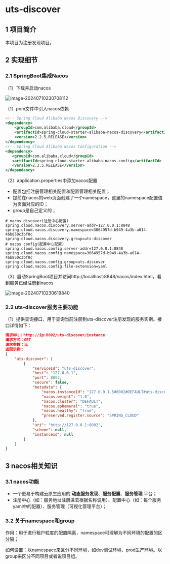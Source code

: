 # uts-discover

## 1  项目简介

本项目为注册发现项目。

## 2 实现细节

### 2.1  SpringBoot集成Nacos

（1）下载并启动nacos

![image-20240710230708112](images\1.png)

（1）pom文件中引入nacos依赖

```xml
<!-- Spring Cloud Alibaba Nacos Discovery -->
<dependency>
    <groupId>com.alibaba.cloud</groupId>
    <artifactId>spring-cloud-starter-alibaba-nacos-discovery</artifactId>
    <version>2.2.5.RELEASE</version>
</dependency>
<!-- Spring Cloud Alibaba Nacos Configuration -->
<dependency>
   <groupId>com.alibaba.cloud</groupId>
   <artifactId>spring-cloud-starter-alibaba-nacos-config</artifactId>
   <version>2.2.5.RELEASE</version>
</dependency>
```

  （2）application.properties中添加nacos配置

- 配置包括注册管理相关配置和配置管理相关配置；
- 提前在nacos的web页面创建了一个namespace，这里的namespace配置值为页面对应的ID；
- group是自己定义的；

```properties
# nacos discover(注册中心配置)
spring.cloud.nacos.discovery.server-addr=127.0.0.1:8848
spring.cloud.nacos.discovery.namespace=3064957d-b949-4a3b-a014-46b850c3bf0c
spring.cloud.nacos.discovery.group=uts-discover
# nacos config(配置中心配置)
spring.cloud.nacos.config.server-addr=127.0.0.1:8848
spring.cloud.nacos.config.namespace=3064957d-b949-4a3b-a014-46b850c3bf0c
spring.cloud.nacos.config.group=uts-discover
spring.cloud.nacos.config.file-extension=yaml
```

（3）启动SpringBoot项目并访问http://localhost:8848/nacos/index.html，看到服务已经注册到nacos

![image-20240710230619840](images\2.png)

### 2.2  uts-discover服务主要功能

（1）提供查询接口，用于查询当前注册到uts-discover注册发现的服务实例。接口详情如下：

```json
请求URL：http://ip:8002/uts-discover/instance
请求方式：GET
请求参数：无
返回示例：
{
    "uts-discover": [
        {
            "serviceId": "uts-discover",
            "host": "127.0.0.1",
            "port": 8002,
            "secure": false,
            "metadata": {
                "nacos.instanceId": "127.0.0.1.5#8002#DEFAULT#uts-discover@@uts-discover",
                "nacos.weight": "1.0",
                "nacos.cluster": "DEFAULT",
                "nacos.ephemeral": "true",
                "nacos.healthy": "true",
                "preserved.register.source": "SPRING_CLOUD"
            },
            "uri": "http://127.0.0.1:8002",
            "scheme": null,
            "instanceId": null
        }
    ]
}
```

## 3 nacos相关知识

### 3.1 nacos功能

- 一个更易于构建云原生应用的 **动态服务发现**、**服务配置**、**服务管理** 平台；
- 注册中心（如：服务地址注册进去根据名称调用）、配置中心（如：每个服务yaml中的配置）、服务管理（可视化管理平台）；

### 3.2 关于namespace和group

作用：用于进行租户粒度的配置隔离，namespace可理解为不同环境的配置的区分隔；

如何设置：以namespace来区分不同环境，如dev测试环境、prod生产环境。以group来区分不同项目或者说项目组。